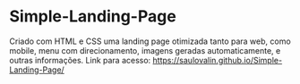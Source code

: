 # Simple-Landing-Page
Criado com HTML e CSS uma landing page otimizada tanto para web, como mobile, menu com direcionamento, imagens geradas automaticamente, e outras informações.
Link para acesso: https://saulovalin.github.io/Simple-Landing-Page/
